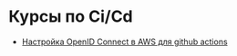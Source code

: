 # Курсы по Ci/Cd

- [Настройка OpenID Connect в AWS для github actions](../../courses/cicd/Open_ID_AWS.md)